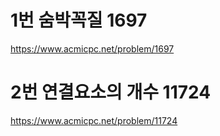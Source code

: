 # 1번 숨박꼭질 1697

https://www.acmicpc.net/problem/1697

# 2번 연결요소의 개수 11724
https://www.acmicpc.net/problem/11724